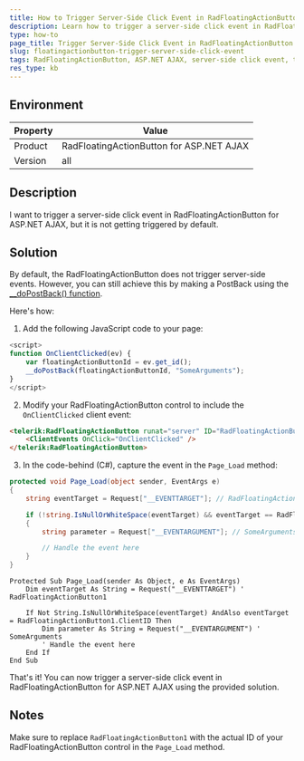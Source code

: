 ```yaml
---
title: How to Trigger Server-Side Click Event in RadFloatingActionButton for ASP.NET AJAX
description: Learn how to trigger a server-side click event in RadFloatingActionButton for ASP.NET AJAX.
type: how-to
page_title: Trigger Server-Side Click Event in RadFloatingActionButton for ASP.NET AJAX
slug: floatingactionbutton-trigger-server-side-click-event
tags: RadFloatingActionButton, ASP.NET AJAX, server-side click event, trigger
res_type: kb
---
```


## Environment

| Property | Value |
| --- | --- |
| Product | RadFloatingActionButton for ASP.NET AJAX |
| Version | all |

## Description
I want to trigger a server-side click event in RadFloatingActionButton for ASP.NET AJAX, but it is not getting triggered by default.

## Solution
By default, the RadFloatingActionButton does not trigger server-side events. However, you can still achieve this by making a PostBack using the [__doPostBack() function](https://stackoverflow.com/questions/3591634/how-to-use-dopostback). 

Here's how:

1. Add the following JavaScript code to your page:
```javascript
<script>
function OnClientClicked(ev) {
    var floatingActionButtonId = ev.get_id();
    __doPostBack(floatingActionButtonId, "SomeArguments");
}
</script>
```

2. Modify your RadFloatingActionButton control to include the `OnClientClicked` client event:
```html
<telerik:RadFloatingActionButton runat="server" ID="RadFloatingActionButton1" Icon="save" PositionMode="Fixed" Text="Save">
    <ClientEvents OnClick="OnClientClicked" />
</telerik:RadFloatingActionButton>
```

3. In the code-behind (C#), capture the event in the `Page_Load` method:
```csharp
protected void Page_Load(object sender, EventArgs e)
{
    string eventTarget = Request["__EVENTTARGET"]; // RadFloatingActionButton1

    if (!string.IsNullOrWhiteSpace(eventTarget) && eventTarget == RadFloatingActionButton1.ClientID)
    {
        string parameter = Request["__EVENTARGUMENT"]; // SomeArguments

        // Handle the event here
    }
}
```
```VB
Protected Sub Page_Load(sender As Object, e As EventArgs)
    Dim eventTarget As String = Request("__EVENTTARGET") ' RadFloatingActionButton1

    If Not String.IsNullOrWhiteSpace(eventTarget) AndAlso eventTarget = RadFloatingActionButton1.ClientID Then
        Dim parameter As String = Request("__EVENTARGUMENT") ' SomeArguments
        ' Handle the event here
    End If
End Sub
```

That's it! You can now trigger a server-side click event in RadFloatingActionButton for ASP.NET AJAX using the provided solution.

## Notes
Make sure to replace `RadFloatingActionButton1` with the actual ID of your RadFloatingActionButton control in the `Page_Load` method.

   

